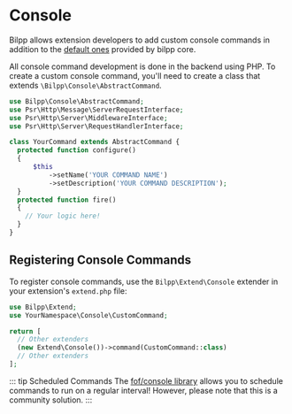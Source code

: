 # Console

Bilpp allows extension developers to add custom console commands in addition to the [default ones](../console.md) provided by bilpp core.

All console command development is done in the backend using PHP. To create a custom console command, you'll need to create a class that extends `\Bilpp\Console\AbstractCommand`.

```php
use Bilpp\Console\AbstractCommand;
use Psr\Http\Message\ServerRequestInterface;
use Psr\Http\Server\MiddlewareInterface;
use Psr\Http\Server\RequestHandlerInterface;

class YourCommand extends AbstractCommand {
  protected function configure()
  {
      $this
          ->setName('YOUR COMMAND NAME')
          ->setDescription('YOUR COMMAND DESCRIPTION');
  }
  protected function fire()
  {
    // Your logic here!
  }
}
```

## Registering Console Commands

To register console commands, use the `Bilpp\Extend\Console` extender in your extension's `extend.php` file:

```php
use Bilpp\Extend;
use YourNamespace\Console\CustomCommand;

return [
  // Other extenders
  (new Extend\Console())->command(CustomCommand::class)
  // Other extenders
];
```

::: tip Scheduled Commands
The [fof/console library](https://github.com/FriendsOfBilpp/console) allows you to schedule commands to run on a regular interval! However, please note that this is a community solution.
:::
